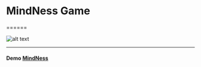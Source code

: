 # MindNess Game 
======

![alt text](https://khaled-mindness.netlify.app/imgs/logo-rm.png "Logo")

***

#### Demo [MindNess](https://khaled-mindness.netlify.app)

